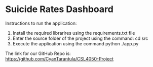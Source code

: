 # Suicide Rates Dashboard

Instructions to run the application:
1. Install the required librarires using the requirements.txt file
2. Enter the source folder of the project using the command:
    cd src
3. Execute the application using the command
    python ./app.py

The link for our GitHub Repo is: https://github.com/CyanTarantula/CSL4050-Project
